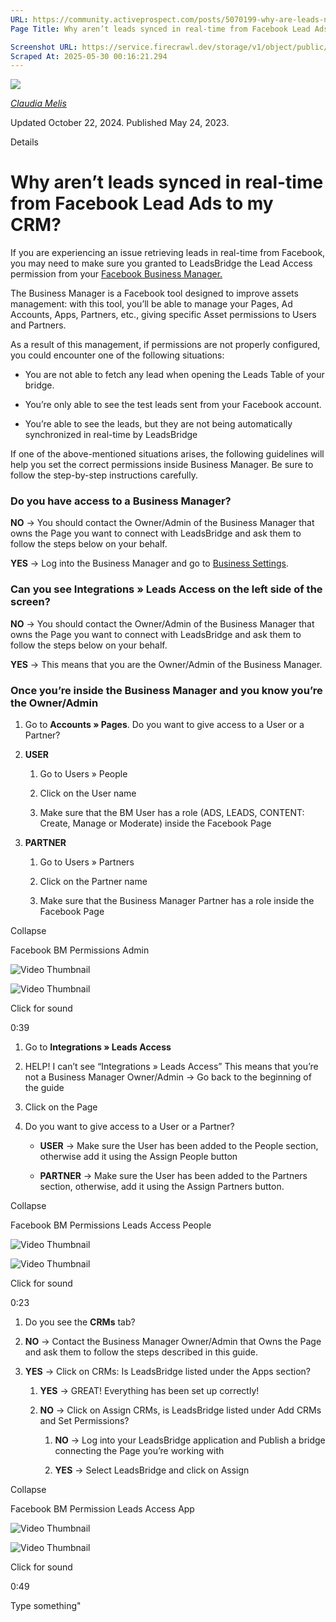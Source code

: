 ```yaml
---
URL: https://community.activeprospect.com/posts/5070199-why-are-leads-not-pushed-in-real-time-from-facebook-lead-ads-to-my-crm
Page Title: Why aren’t leads synced in real-time from Facebook Lead Ads to my CRM?

Screenshot URL: https://service.firecrawl.dev/storage/v1/object/public/media/screenshot-427e918f-8b3e-4a7f-94bc-aa77aee38bc2.png
Scraped At: 2025-05-30 00:16:21.294
---
```


[![](https://content2.bloomfire.com/avatars/users/1451136/thumb/thumbnail.png?f=1623686660&Expires=1748567773&Signature=daq2ZUs-ce5e53PgoRM71vcEVURBBOKpu5i8R4sU7SfonYkc539CuH1dh1Xi5vKbSTCdJ3~GZVE75YgmniH5wEZ8iwq5E84m~ZEBi8aPX80MgzTb0TM8hCH5M2kr6Q9ck~o5UvxH9thDIBFXdzho~xhpJIrsDEcnjvX67mNqPve1mLh3GirtxtuKaEJVVRdeyYdyj5TmKT3n9d3i8weffwmJ7ZbhpI8bZ3dqEQO1K-XTs4KanA2hzS86lPXkNUdXNd0lvjLzAxWPpNwxAXaw~BuBhUPZuU0VFlAhDUoVyMjiJNouyWXe3p5hOeHQhvz2wZw225Gm7IulgXc0m91D~Q__&Key-Pair-Id=APKAIDFCFZ2UHE5LPIUA)](https://community.activeprospect.com/memberships/8017840-claudia-melis)

[_Claudia Melis_](https://community.activeprospect.com/memberships/8017840-claudia-melis)

Updated October 22, 2024. Published May 24, 2023.

Details

# Why aren’t leads synced in real-time from Facebook Lead Ads to my CRM?

If you are experiencing an issue retrieving leads in real-time from Facebook, you may need to make sure you granted to LeadsBridge the Lead Access permission from your [Facebook Business Manager.](https://www.facebook.com/business/help/442345745885606?id=180505742745347)

The Business Manager is a Facebook tool designed to improve assets management: with this tool, you’ll be able to manage your Pages, Ad Accounts, Apps, Partners, etc., giving specific Asset permissions to Users and Partners.

As a result of this management, if permissions are not properly configured, you could encounter one of the following situations:

- You are not able to fetch any lead when opening the Leads Table of your bridge.

- You’re only able to see the test leads sent from your Facebook account.

- You’re able to see the leads, but they are not being automatically synchronized in real-time by LeadsBridge


If one of the above-mentioned situations arises, the following guidelines will help you set the correct permissions inside Business Manager. Be sure to follow the step-by-step instructions carefully.

### **Do you have access to a Business Manager?**

**NO** → You should contact the Owner/Admin of the Business Manager that owns the Page you want to connect with LeadsBridge and ask them to follow the steps below on your behalf.

**YES** → Log into the Business Manager and go to [Business Settings](https://business.facebook.com/settings/).

### **Can you see Integrations » Leads Access on the left side of the screen?**

**NO** → You should contact the Owner/Admin of the Business Manager that owns the Page you want to connect with LeadsBridge and ask them to follow the steps below on your behalf.

**YES** → This means that you are the Owner/Admin of the Business Manager.

### **Once you’re inside the Business Manager and you know you’re the Owner/Admin**

1. Go to **Accounts » Pages**. Do you want to give access to a User or a Partner?

1. **USER**

      1. Go to Users » People

      2. Click on the User name

      3. Make sure that the BM User has a role (ADS, LEADS, CONTENT: Create, Manage or Moderate) inside the Facebook Page
2. **PARTNER**

      1. Go to Users » Partners

      2. Click on the Partner name

      3. Make sure that the Business Manager Partner has a role inside the Facebook Page

Collapse

Facebook BM Permissions Admin

![Video Thumbnail](https://fast.wistia.net/embed/medias/8bqvj65gdk/swatch)

![Video Thumbnail](https://embed-ssl.wistia.com/deliveries/1a7552d0fedfba086a316fedfb13936baed56505.webp?image_crop_resized=960x542)

Click for sound

0:39

1. Go to **Integrations » Leads Access**

1. HELP! I can’t see “Integrations » Leads Access” This means that you’re not a Business Manager Owner/Admin → Go back to the beginning of the guide

2. Click on the Page

3. Do you want to give access to a User or a Partner?

      - **USER** → Make sure the User has been added to the People section, otherwise add it using the Assign People button

      - **PARTNER** → Make sure the User has been added to the Partners section, otherwise, add it using the Assign Partners button.

Collapse

Facebook BM Permissions Leads Access People

![Video Thumbnail](https://fast.wistia.net/embed/medias/yyu2xzmvpj/swatch)

![Video Thumbnail](https://embed-ssl.wistia.com/deliveries/a82021787ef4e23cf3d267472ae3b05523bc0ede.webp?image_crop_resized=960x473)

Click for sound

0:23

1. Do you see the **CRMs** tab?

1. **NO** → Contact the Business Manager Owner/Admin that Owns the Page and ask them to follow the steps described in this guide.

2. **YES** → Click on CRMs: Is LeadsBridge listed under the Apps section?

      1. **YES** → GREAT! Everything has been set up correctly!

      2. **NO** → Click on Assign CRMs, is LeadsBridge listed under Add CRMs and Set Permissions?

         1. **NO** → Log into your LeadsBridge application and Publish a bridge connecting the Page you’re working with

         2. **YES** → Select LeadsBridge and click on Assign

Collapse

Facebook BM Permission Leads Access App

![Video Thumbnail](https://fast.wistia.net/embed/medias/ippx2mi0xe/swatch)

![Video Thumbnail](https://embed-ssl.wistia.com/deliveries/0893733dd9ceb951dbde7770e6a3e0971064ffaf.webp?image_crop_resized=960x539)

Click for sound

0:49

Type something"


